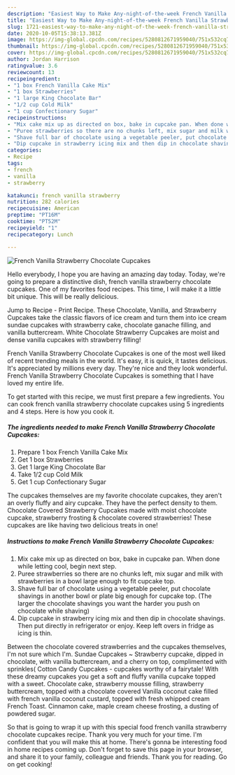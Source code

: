 ```yaml
---
description: "Easiest Way to Make Any-night-of-the-week French Vanilla Strawberry Chocolate Cupcakes"
title: "Easiest Way to Make Any-night-of-the-week French Vanilla Strawberry Chocolate Cupcakes"
slug: 1721-easiest-way-to-make-any-night-of-the-week-french-vanilla-strawberry-chocolate-cupcakes
date: 2020-10-05T15:38:13.381Z
image: https://img-global.cpcdn.com/recipes/5280812671959040/751x532cq70/french-vanilla-strawberry-chocolate-cupcakes-recipe-main-photo.jpg
thumbnail: https://img-global.cpcdn.com/recipes/5280812671959040/751x532cq70/french-vanilla-strawberry-chocolate-cupcakes-recipe-main-photo.jpg
cover: https://img-global.cpcdn.com/recipes/5280812671959040/751x532cq70/french-vanilla-strawberry-chocolate-cupcakes-recipe-main-photo.jpg
author: Jordan Harrison
ratingvalue: 3.6
reviewcount: 13
recipeingredient:
- "1 box French Vanilla Cake Mix"
- "1 box Strawberries"
- "1 large King Chocolate Bar"
- "1/2 cup Cold Milk"
- "1 cup Confectionary Sugar"
recipeinstructions:
- "Mix cake mix up as directed on box, bake in cupcake pan. When done while letting cool, begin next step."
- "Puree strawberries so there are no chunks left, mix sugar and milk with strawberries in a bowl large enough to fit cupcake top."
- "Shave full bar of chocolate using a vegetable peeler, put chocolate shavings in another bowl or plate big enough for cupcake top. (The larger the chocolate shavings you want the harder you push on chocolate while shaving)"
- "Dip cupcake in strawberry icing mix and then dip in chocolate shavings. Then put directly in refrigerator or enjoy. Keep left overs in fridge as icing is thin."
categories:
- Recipe
tags:
- french
- vanilla
- strawberry

katakunci: french vanilla strawberry 
nutrition: 282 calories
recipecuisine: American
preptime: "PT16M"
cooktime: "PT52M"
recipeyield: "1"
recipecategory: Lunch

---
```



![French Vanilla Strawberry Chocolate Cupcakes](https://img-global.cpcdn.com/recipes/5280812671959040/751x532cq70/french-vanilla-strawberry-chocolate-cupcakes-recipe-main-photo.jpg)

Hello everybody, I hope you are having an amazing day today. Today, we're going to prepare a distinctive dish, french vanilla strawberry chocolate cupcakes. One of my favorites food recipes. This time, I will make it a little bit unique. This will be really delicious.

Jump to Recipe - Print Recipe. These Chocolate, Vanilla, and Strawberry Cupcakes take the classic flavors of ice cream and turn them into ice cream sundae cupcakes with strawberry cake, chocolate ganache filling, and vanilla buttercream. White Chocolate Strawberry Cupcakes are moist and dense vanilla cupcakes with strawberry filling!

French Vanilla Strawberry Chocolate Cupcakes is one of the most well liked of recent trending meals in the world. It's easy, it is quick, it tastes delicious. It's appreciated by millions every day. They're nice and they look wonderful. French Vanilla Strawberry Chocolate Cupcakes is something that I have loved my entire life.


To get started with this recipe, we must first prepare a few ingredients. You can cook french vanilla strawberry chocolate cupcakes using 5 ingredients and 4 steps. Here is how you cook it.

<!--inarticleads1-->

##### The ingredients needed to make French Vanilla Strawberry Chocolate Cupcakes:

1. Prepare 1 box French Vanilla Cake Mix
1. Get 1 box Strawberries
1. Get 1 large King Chocolate Bar
1. Take 1/2 cup Cold Milk
1. Get 1 cup Confectionary Sugar


The cupcakes themselves are my favorite chocolate cupcakes, they aren&#39;t an overly fluffy and airy cupcake. They have the perfect density to them. Chocolate Covered Strawberry Cupcakes made with moist chocolate cupcake, strawberry frosting &amp; chocolate covered strawberries! These cupcakes are like having two delicious treats in one! 

<!--inarticleads2-->

##### Instructions to make French Vanilla Strawberry Chocolate Cupcakes:

1. Mix cake mix up as directed on box, bake in cupcake pan. When done while letting cool, begin next step.
1. Puree strawberries so there are no chunks left, mix sugar and milk with strawberries in a bowl large enough to fit cupcake top.
1. Shave full bar of chocolate using a vegetable peeler, put chocolate shavings in another bowl or plate big enough for cupcake top. (The larger the chocolate shavings you want the harder you push on chocolate while shaving)
1. Dip cupcake in strawberry icing mix and then dip in chocolate shavings. Then put directly in refrigerator or enjoy. Keep left overs in fridge as icing is thin.


Between the chocolate covered strawberries and the cupcakes themselves, I&#39;m not sure which I&#39;m. Sundae Cupcakes ~ Strawberry cupcake, dipped in chocolate, with vanilla buttercream, and a cherry on top, complimented with sprinkles( Cotton Candy Cupcakes - cupcakes worthy of a fairytale! With these dreamy cupcakes you get a soft and fluffy vanilla cupcake topped with a sweet. Chocolate cake, strawberry mousse filling, strawberry buttercream, topped with a chocolate covered Vanilla coconut cake filled with french vanilla coconut custard, topped with fresh whipped cream French Toast. Cinnamon cake, maple cream cheese frosting, a dusting of powdered sugar. 

So that is going to wrap it up with this special food french vanilla strawberry chocolate cupcakes recipe. Thank you very much for your time. I'm confident that you will make this at home. There's gonna be interesting food in home recipes coming up. Don't forget to save this page in your browser, and share it to your family, colleague and friends. Thank you for reading. Go on get cooking!
